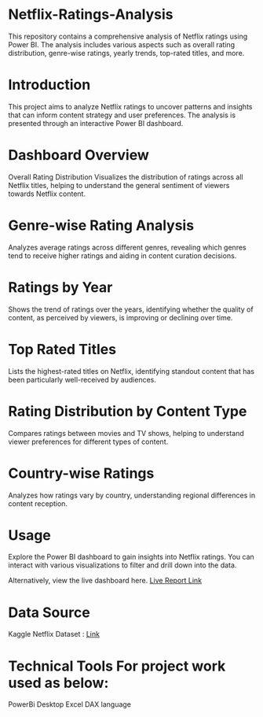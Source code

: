 # Netflix-Ratings-Analysis
This repository contains a comprehensive analysis of Netflix ratings using Power BI. 
The analysis includes various aspects such as overall rating distribution, genre-wise ratings, yearly trends, top-rated titles, and more.

# Introduction
This project aims to analyze Netflix ratings to uncover patterns and insights that can inform content strategy and user preferences. 
The analysis is presented through an interactive Power BI dashboard.

# Dashboard Overview
Overall Rating Distribution
Visualizes the distribution of ratings across all Netflix titles, helping to understand the general sentiment of viewers towards Netflix content.

# Genre-wise Rating Analysis
Analyzes average ratings across different genres, revealing which genres tend to receive higher ratings and aiding in content curation decisions.

# Ratings by Year
Shows the trend of ratings over the years, identifying whether the quality of content, as perceived by viewers, is improving or declining over time.

# Top Rated Titles
Lists the highest-rated titles on Netflix, identifying standout content that has been particularly well-received by audiences.

# Rating Distribution by Content Type
Compares ratings between movies and TV shows, helping to understand viewer preferences for different types of content.

# Country-wise Ratings
Analyzes how ratings vary by country, understanding regional differences in content reception.

# Usage
Explore the Power BI dashboard to gain insights into Netflix ratings. You can interact with various visualizations to filter and drill down into the data.

Alternatively, view the live dashboard here. [Live Report Link](https://app.powerbi.com/view?r=eyJrIjoiNWQ0MzNmN2MtNGM0Yi00YmQ0LWFiNGQtMTE5NTQzODZmYzA1IiwidCI6ImM2ZTU0OWIzLTVmNDUtNDAzMi1hYWU5LWQ0MjQ0ZGM1YjJjNCJ9&pageName=ef435f9937068200723e)


# Data Source
Kaggle Netflix Dataset : [Link](https://www.kaggle.com/datasets/snehaanbhawal/netflix-tv-shows-and-movie-list) 

# Technical Tools For project work used as below:
PowerBi Desktop
Excel
DAX language




